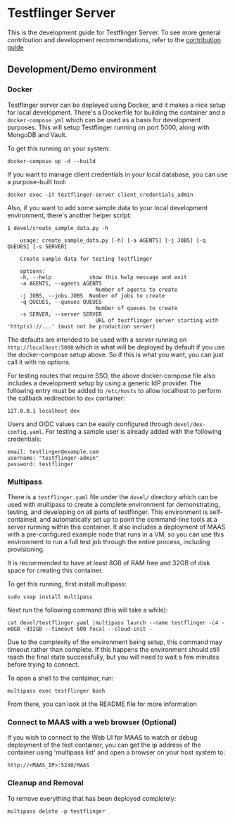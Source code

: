 # Testflinger Server

This is the development guide for Testflinger Server. To see more general
contribution and development recommendations, refer to the
[contribution guide](../CONTRIBUTING.md)

## Development/Demo environment

### Docker

Testflinger server can be deployed using Docker, and it makes a nice setup
for local development. There's a Dockerfile for building the container and
a `docker-compose.yml` which can be used as a basis for development purposes.
This will setup Testflinger running on port 5000, along with MongoDB and Vault.

To get this running on your system:

```shell
docker-compose up -d --build
```

If you want to manage client credentials in your local database, you can use
a purpose-built tool:

```shell
docker exec -it testflinger-server client_credentials_admin
```

Also, if you want to add some sample data to your local development environment,
there's another helper script:

```console
$ devel/create_sample_data.py -h

    usage: create_sample_data.py [-h] [-a AGENTS] [-j JOBS] [-q QUEUES] [-s SERVER]

    Create sample data for testing Testflinger

    options:
    -h, --help            show this help message and exit
    -a AGENTS, --agents AGENTS
                            Number of agents to create
    -j JOBS, --jobs JOBS  Number of jobs to create
    -q QUEUES, --queues QUEUES
                            Number of queues to create
    -s SERVER, --server SERVER
                            URL of testflinger server starting with 'http(s)://...' (must not be production server)
```

The defaults are intended to be used with a server running on
`http://localhost:5000` which is what will be deployed by default if you use
the docker-compose setup above. So if this is what you want, you can just
call it with no options.

For testing routes that require SSO, the above docker-compose file also includes a development setup by using a generic IdP provider. 
The following entry must be added to `/etc/hosts` to allow localhost to perform the callback redirection to `dex` container:

```
127.0.0.1 localhost dex
```

Users and OIDC values can be easily configured through `devel/dex-config.yaml`. 
For testing a sample user is already added with the following credentials:

```
email: testlinger@example.com
username: "testflinger-admin"
password: testflinger
```

### Multipass

There is a `testflinger.yaml` file under the `devel/` directory which can
be used with multipass to create a complete environment for demonstrating,
testing, and developing on all parts of testflinger. This environment is
self-contained, and automatically set up to point the command-line tools
at a server running within this container. It also includes a deployment of
MAAS with a pre-configured example node that runs in a VM, so you can use
this environment to run a full test job through the entire process, including
provisioning.

It is recommended to have at least 8GB of RAM free and 32GB of disk space for
creating this container.

To get this running, first install multipass:

```shell
sudo snap install multipass
```

Next run the following command (this will take a while):

```shell
cat devel/testflinger.yaml |multipass launch --name testflinger -c4 -m8GB -d32GB --timeout 600 focal --cloud-init -
```

Due to the complexity of the environment being setup, this command may
timeout rather than complete. If this happens the environment should
still reach the final state successfully, but you will need to wait a
few minutes before trying to connect.

To open a shell to the container, run:

```shell
multipass exec testflinger bash
```

From there, you can look at the README file for more information

### Connect to MAAS with a web browser (Optional)

If you wish to connect to the Web UI for MAAS to watch or debug deployment
of the test container, you can get the ip address of the container using
'multipass list' and open a browser on your host system to:

```shell
http://<MAAS_IP>:5240/MAAS
```

### Cleanup and Removal

To remove everything that has been deployed completely:

```shell
multipass delete -p testflinger
```
